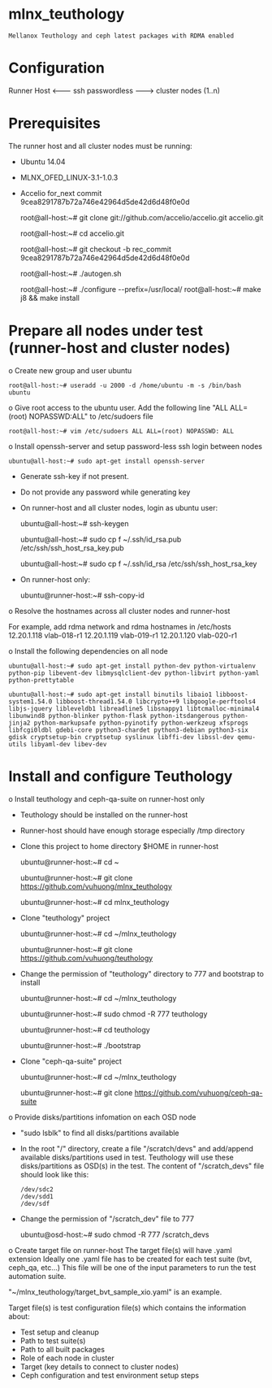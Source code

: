 # mlnx_teuthology
    Mellanox Teuthology and ceph latest packages with RDMA enabled

Configuration
=============

  Runner Host <--- ssh passwordless ---> cluster nodes (1..n)

Prerequisites
=============
  The runner host and all cluster nodes must be running:
  - Ubuntu 14.04
  - MLNX_OFED_LINUX-3.1-1.0.3
  - Accelio for_next commit 9cea8291787b72a746e42964d5de42d6d48f0e0d

    root@all-host:~# git clone git://github.com/accelio/accelio.git accelio.git

    root@all-host:~# cd accelio.git

    root@all-host:~# git checkout -b rec_commit 9cea8291787b72a746e42964d5de42d6d48f0e0d

    root@all-host:~# ./autogen.sh

    root@all-host:~# ./configure --prefix=/usr/local/ root@all-host:~# make j8 && make install


Prepare all nodes under test (runner-host and cluster nodes)
===========================================================

o Create new group and user ubuntu

    root@all-host:~# useradd -u 2000 -d /home/ubuntu -m -s /bin/bash ubuntu

o Give root access to the ubuntu user. Add the following line
  "ALL ALL=(root) NOPASSWD:ALL" to /etc/sudoers file

    root@all-host:~# vim /etc/sudoers ALL ALL=(root) NOPASSWD: ALL

o Install openssh-server and setup password-less ssh login between nodes

    ubuntu@all-host:~# sudo apt-get install openssh-server

  - Generate ssh-key if not present.
  - Do not provide any password while generating key
  - On runner-host and all cluster nodes, login as ubuntu user:

    ubuntu@all-host:~# ssh-keygen

    ubuntu@all-host:~# sudo cp f ~/.ssh/id_rsa.pub /etc/ssh/ssh_host_rsa_key.pub

    ubuntu@all-host:~# sudo cp f ~/.ssh/id_rsa /etc/ssh/ssh_host_rsa_key

  - On runner-host only:

    ubuntu@runner-host:~# ssh-copy-id

o Resolve the hostnames across all cluster nodes and runner-host

  For example, add rdma network and rdma hostnames in /etc/hosts
  12.20.1.118 vlab-018-r1
  12.20.1.119 vlab-019-r1
  12.20.1.120 vlab-020-r1

o Install the following dependencies on all node

    ubuntu@all-host:~# sudo apt-get install python-dev python-virtualenv python-pip libevent-dev libmysqlclient-dev python-libvirt python-yaml python-prettytable

    ubuntu@all-host:~# sudo apt-get install binutils libaio1 libboost-system1.54.0 libboost-thread1.54.0 libcrypto++9 libgoogle-perftools4 libjs-jquery libleveldb1 libreadline5 libsnappy1 libtcmalloc-minimal4 libunwind8 python-blinker python-flask python-itsdangerous python-jinja2 python-markupsafe python-pyinotify python-werkzeug xfsprogs libfcgi0ldbl gdebi-core python3-chardet python3-debian python3-six gdisk cryptsetup-bin cryptsetup syslinux libffi-dev libssl-dev qemu-utils libyaml-dev libev-dev


Install and configure Teuthology
================================

o Install teuthology and ceph-qa-suite on runner-host only

  - Teuthology should be installed on the runner-host
  - Runner-host should have enough storage especially /tmp directory
  - Clone this project to home directory $HOME in runner-host

    ubuntu@runner-host:~# cd ~

    ubuntu@runner-host:~# git clone https://github.com/vuhuong/mlnx_teuthology

    ubuntu@runner-host:~# cd mlnx_teuthology


  - Clone "teuthology" project

    ubuntu@runner-host:~# cd ~/mlnx_teuthology

    ubuntu@runner-host:~# git clone https://github.com/vuhuong/teuthology


  - Change the permission of "teuthology" directory to 777 and bootstrap to install

    ubuntu@runner-host:~# cd ~/mlnx_teuthology

    ubuntu@runner-host:~# sudo chmod -R 777 teuthology

    ubuntu@runner-host:~# cd teuthology

    ubuntu@runner-host:~# ./bootstrap


  - Clone "ceph-qa-suite" project

    ubuntu@runner-host:~# cd ~/mlnx_teuthology

    ubuntu@runner-host:~# git clone https://github.com/vuhuong/ceph-qa-suite

o Provide disks/partitions infomation on each OSD node

  - "sudo lsblk" to find all disks/partitions available
  - In the root "/" directory, create a file "/scratch/devs" and add/append available
    disks/partitions used in test. Teuthology will use these disks/partitions as OSD(s)
    in the test.
    The content of "/scratch_devs" file should look like this:

        /dev/sdc2
        /dev/sdd1
        /dev/sdf

  - Change the permission of "/scratch_dev" file to 777

    ubuntu@osd-host:~# sudo chmod -R 777 /scratch_devs


o Create target file on runner-host
  The target file(s) will have .yaml extension
  Ideally one .yaml file has to be created for each test suite (bvt, ceph_qa, etc...)
  This file will be one of the input parameters to run the test automation suite.

  "~/mlnx_teuthology/target_bvt_sample_xio.yaml" is an example.

  Target file(s) is test configuration file(s) which contains the information about:
  - Test setup and cleanup
  - Path to test suite(s)
  - Path to all built packages
  - Role of each node in cluster
  - Target (key details to connect to cluster nodes)
  - Ceph configuration and test environment setup steps


